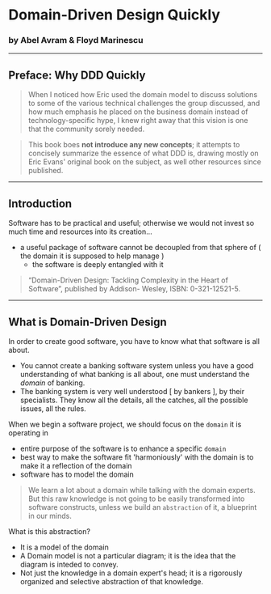 # Domain-Driven Design Quickly
### by Abel Avram & Floyd Marinescu
---  

## Preface: Why DDD Quickly  
> When I noticed how Eric used the domain model to discuss solutions to some of the various technical challenges the group discussed,
> and how much emphasis he placed on the business domain instead of technology-specific hype,
> I knew right away that this vision is one that the community sorely needed.

> This book boes **not introduce any new concepts**; it attempts to concisely summarize the essence of what DDD is,
> drawing mostly on Eric Evans' original book on the subject, as well other resources since published.

---  
## Introduction 
Software has to be practical and useful; otherwise we would not invest so much time and resources into its creation...
- a useful package of software cannot be decoupled from that sphere of ( the domain it is supposed to help manage )
  - the software is deeply entangled with it
  
> “Domain-Driven Design: Tackling Complexity in the Heart of Software”, published by Addison- Wesley, ISBN: 0-321-12521-5.

---  
## What is Domain-Driven Design
In order to create good software, you have to know what that software is all about.
- You cannot create a banking software system unless you have a good understanding of what banking is all about, one must understand the *domain* of banking. 
- The banking system is very well understood [ by bankers ], by their specialists. They know all the details, all the catches, all the possible issues, all the rules.

When we begin a software project, we should focus on the `domain` it is operating in
- entire purpose of the software is to enhance a specific `domain`
- best way to make the software fit 'harmoniously' with the domain is to make it a reflection of the domain
- software has to model the domain

> We learn a lot about a domain while talking with the domain experts. But this raw knowledge is not going to be easily transformed into software constructs,
> unless we build an `abstraction` of it, a blueprint in our minds.

What is this abstraction?
- It is a model of the domain
- A Domain model is not a particular diagram; it is the idea that the diagram is inteded to convey.
- Not just the knowledge in a domain expert's head; it is a rigorously organized and selective abstraction of that knowledge.
